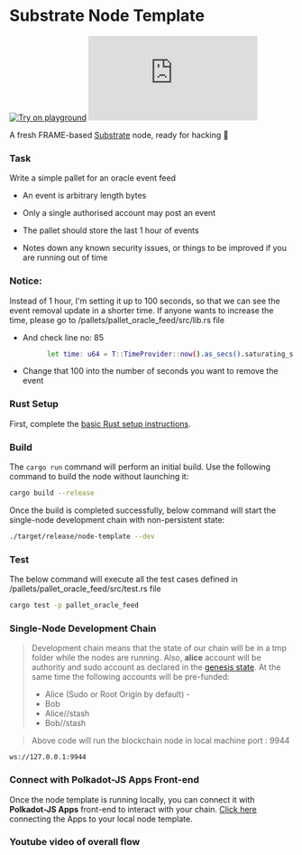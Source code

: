 # Substrate Node Template

[![Try on playground](https://img.shields.io/badge/Playground-Node_Template-brightgreen?logo=Parity%20Substrate)](https://docs.substrate.io/playground/) [![Matrix](https://img.shields.io/matrix/substrate-technical:matrix.org)](https://matrix.to/#/#substrate-technical:matrix.org)

A fresh FRAME-based [Substrate](https://www.substrate.io/) node, ready for hacking :rocket:

### Task

Write a simple pallet for an oracle event feed

- An event is arbitrary length bytes

- Only a single authorised account may post an event

- The pallet should store the last 1 hour of events

- Notes down any known security issues, or things to be improved if you are running out of time

### Notice:

Instead of 1 hour, I'm setting it up to 100 seconds, so that we can see the event removal update in a shorter time. If anyone wants to increase the time, please go to /pallets/pallet_oracle_feed/src/lib.rs file

- And check line no: 85

  ```sh
  		let time: u64 = T::TimeProvider::now().as_secs().saturating_sub(100) ;

  ```

- Change that 100 into the number of seconds you want to remove the event

### Rust Setup

First, complete the [basic Rust setup instructions](./docs/rust-setup.md).

### Build

The `cargo run` command will perform an initial build. Use the following command to build the node
without launching it:

```sh
cargo build --release
```

Once the build is completed successfully, below command will start the single-node development chain with non-persistent state:

```bash
./target/release/node-template --dev

```

### Test

The below command will execute all the test cases defined in /pallets/pallet_oracle_feed/src/test.rs file

```sh
cargo test -p pallet_oracle_feed
```

### Single-Node Development Chain

> Development chain means that the state of our chain will be in a tmp folder while the nodes are
> running. Also, **alice** account will be authority and sudo account as declared in the
> [genesis state](https://github.com/substrate-developer-hub/substrate-node-template/blob/main/node/src/chain_spec.rs#L49).
> At the same time the following accounts will be pre-funded:
>
> - Alice (Sudo or Root Origin by default) -
> - Bob
> - Alice//stash
> - Bob//stash

> Above code will run the blockchain node in local machine port : 9944

```
ws://127.0.0.1:9944

```

### Connect with Polkadot-JS Apps Front-end

Once the node template is running locally, you can connect it with **Polkadot-JS Apps** front-end
to interact with your chain. [Click
here](https://polkadot.js.org/apps/#/explorer?rpc=ws://localhost:9944) connecting the Apps to your
local node template.

### Youtube video of overall flow

```

```
